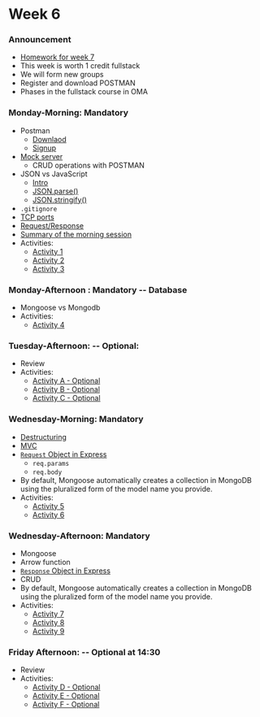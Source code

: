# Week 6

### Announcement

- [Homework for week 7](./Homework.md)
- This week is worth 1 credit fullstack
- We will form new groups
- Register and download POSTMAN
- Phases in the fullstack course in OMA

### Monday-Morning: Mandatory

- Postman
  - [Downlaod](https://www.postman.com/downloads/)
  - [Signup](https://www.postman.com/)
- [Mock server](https://jsonplaceholder.typicode.com/)
  - CRUD operations with POSTMAN
- JSON vs JavaScript
  - [Intro](https://www.w3schools.com/js/js_json_intro.asp)
  - [JSON.parse()](https://www.w3schools.com/js/js_json_parse.asp)
  - [JSON.stringify()](https://www.w3schools.com/js/js_json_stringify.asp)
- `.gitignore`
- [TCP ports](https://en.wikipedia.org/wiki/List_of_TCP_and_UDP_port_numbers)
- [Request/Response](https://www.ryadel.com/en/http-request-response-what-how-guide/)
- [Summary of the morning session](./material/summary-monday-morning.md)
- Activities: 
  - [Activity 1](./material/activity1.md)
  - [Activity 2](./material/activity2.md)
  - [Activity 3](./material/activity3.md)

### Monday-Afternoon : Mandatory -- Database 

- Mongoose vs Mongodb 
- Activities: 
  - [Activity 4](./material/activity4.md)

### Tuesday-Afternoon: -- Optional: 

- Review
- Activities: 
  - [Activity A - Optional](./material/activity-a.md)
  - [Activity B - Optional](./material/activity-b.md)
  - [Activity C - Optional](./material/activity-c.md)

### Wednesday-Morning: Mandatory

- [Destructuring](https://developer.mozilla.org/en-US/docs/Web/JavaScript/Reference/Operators/Destructuring_assignment#object_destructuring)
- [MVC](https://en.wikipedia.org/wiki/Model%E2%80%93view%E2%80%93controller)
- [`Request` Object in Express](./material/request.md)
  - `req.params`
  - `req.body`
- By default, Mongoose automatically creates a collection in MongoDB using the pluralized form of the model name you provide.
- Activities:
  - [Activity 5](./material/activity5.md)
  - [Activity 6](./material/activity6.md)

### Wednesday-Afternoon: Mandatory

- Mongoose
- Arrow function
- [`Response` Object in Express](./material/response.md)
- CRUD
- By default, Mongoose automatically creates a collection in MongoDB using the pluralized form of the model name you provide.
- Activities: 
  - [Activity 7](./material/activity7.md)
  - [Activity 8](./material/activity8.md)
  - [Activity 9](./material/activity9.md)

### Friday Afternoon: -- Optional at 14:30

- Review
- Activities: 
  - [Activity D - Optional](./material/activity-d.md)
  - [Activity E - Optional](./material/activity-e.md)
  - [Activity F - Optional](./material/activity-f.md)



